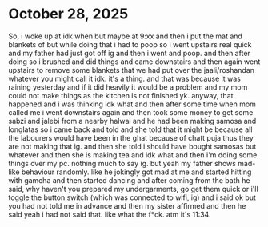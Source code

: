 # October 28, 2025

So, i woke up at idk when but maybe at 9:xx and then i put the mat and blankets
of but while doing that i had to poop so i went upstairs real quick and my
father had just got off ig and then i went and poop. and then after doing so i
brushed and did things and came downstairs and then again went upstairs to
remove some blankets that we had put over the jaali/roshandan whatever you might
call it idk. it's a thing. and that was because it was raining yesterday and if
it did heavily it would be a problem and my mom could not make things as the
kitchen is not finished yk. anyway, that happened and i was thinking idk what
and then after some time when mom called me i went downstairs again and then
took some money to get some sabzi and jalebi from a nearby halwai and he had
been making samosa and longlatas so i came back and told and she told that it
might be because all the labourers would have been in the ghat because of chatt
puja thus they are not making that ig. and then she told i should have bought
samosas but whatever and then she is making tea and idk what and then i'm doing
some things over my pc. nothing much to say ig. but yeah my father shows
mad-like behaviour randomly. like he jokingly got mad at me and started hitting
with gamcha and then started dancing and after coming from the bath he said, why
haven't you prepared my undergarments, go get them quick or i'll toggle the
button switch (which was connected to wifi, ig) and i said ok but you had not
told me in advance and then my sister affirmed and then he said yeah i had not
said that. like what the f\*ck. atm it's 11:34.
